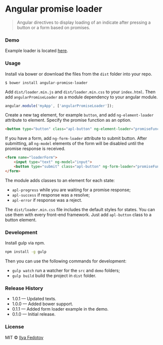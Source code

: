 # Angular promise loader

> Angular directives to display loading of an indicate after pressing a button or a form based on promises.

### Demo

Example loader is located [here](http://fedotov.work/angular-promise-loader/).

### Usage

Install via bower or download the files from the `dist` folder into your repo.

```
$ bower install angular-promise-loader
```

Add `dist/loader.min.js` and `dist/loader.min.css` to your `index.html`. Then add `angularPromiseLoader` as a module dependency to your angular module.

```js
angular.module('myApp', ['angularPromiseLoader']);
```

Create a new tag element, for example `button`, and add `ng-element-loader` attribute to element. Specify the promise function as an option. 

```html
<button type="button" class="apl-button" ng-element-loader="promiseFunction()">Button</button>
```

If you have a form, add `ng-form-loader` attribute to submit button. After submitting, all `ng-model` elements of the form will be disabled until the promise response is received.

```html
<form name="loaderForm">
	<input type="text" ng-model="input">
	<button type="submit" class="apl-button" ng-form-loader="promiseFunction()">Submit</button>
</form>
```

The module adds classes to an element for each state:

* `apl-progress` while you are waiting for a promise response;
* `apl-success` if response was a resolve;
* `apl-error` if response was a reject.

The `dist/loader.min.css` file includes the default styles for states. You can use them with every front-end framework. Just add `apl-button` class to a button element.

### Development

Install gulp via npm.

```bash
npm install -g gulp
```

Then you can use the following commands for development:

* `gulp watch` run a watcher for the `src` and `demo` folders;
* `gulp build` build the project in `dist` folder.

### Release History

* 1.0.1 — Updated texts.
* 1.0.0 — Added bower support.
* 0.1.1 — Added form loader example in the demo.
* 0.1.0 — Initial release.

### License

MIT © [Ilya Fedotov](http://fedotov.me)
